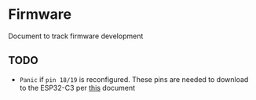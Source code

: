 # Firmware

Document to track firmware development

## TODO
- `Panic` if `pin 18/19` is reconfigured.  These pins are needed to download to the ESP32-C3 per [this](https://docs.espressif.com/projects/esp-idf/en/latest/esp32c3/api-guides/usb-serial-jtag-console.html) document
